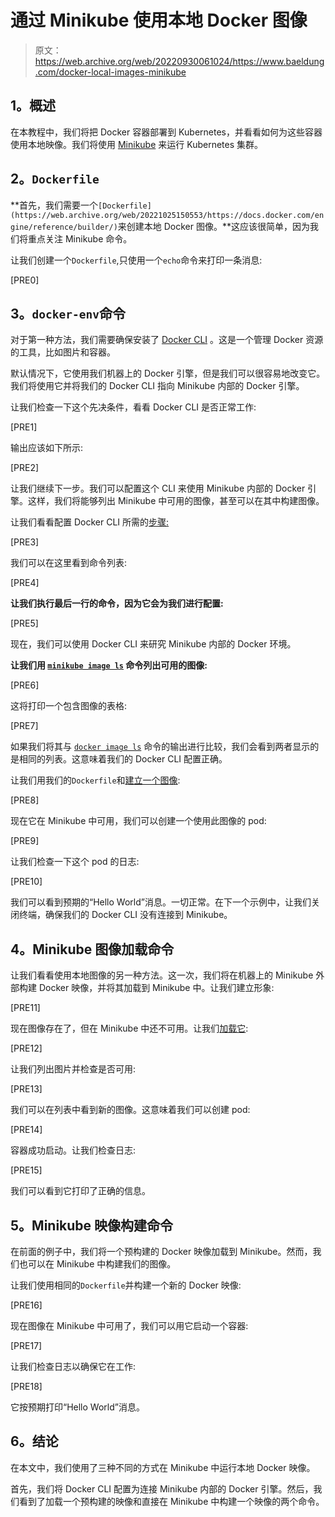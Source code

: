 # 通过 Minikube 使用本地 Docker 图像

> 原文：<https://web.archive.org/web/20220930061024/https://www.baeldung.com/docker-local-images-minikube>

## **1。概述**

在本教程中，我们将把 Docker 容器部署到 Kubernetes，并看看如何为这些容器使用本地映像。我们将使用 [Minikube](https://web.archive.org/web/20221025150553/https://minikube.sigs.k8s.io/docs/) 来运行 Kubernetes 集群。

## **2。`Dockerfile`**

**首先，我们需要一个`[Dockerfile](https://web.archive.org/web/20221025150553/https://docs.docker.com/engine/reference/builder/)`来创建本地 Docker 图像。**这应该很简单，因为我们将重点关注 Minikube 命令。

让我们创建一个`Dockerfile`,只使用一个`echo`命令来打印一条消息:

[PRE0]

## **3。`docker-env`命令**

对于第一种方法，我们需要确保安装了 [Docker CLI](https://web.archive.org/web/20221025150553/https://docs.docker.com/engine/reference/commandline/cli/) 。这是一个管理 Docker 资源的工具，比如图片和容器。

默认情况下，它使用我们机器上的 Docker 引擎，但是我们可以很容易地改变它。我们将使用它并将我们的 Docker CLI 指向 Minikube 内部的 Docker 引擎。

让我们检查一下这个先决条件，看看 Docker CLI 是否正常工作:

[PRE1]

输出应该如下所示:

[PRE2]

让我们继续下一步。我们可以配置这个 CLI 来使用 Minikube 内部的 Docker 引擎。这样，我们将能够列出 Minikube 中可用的图像，甚至可以在其中构建图像。

让我们看看配置 Docker CLI 所需的[步骤:](https://web.archive.org/web/20221025150553/https://minikube.sigs.k8s.io/docs/commands/docker-env/)

[PRE3]

我们可以在这里看到命令列表:

[PRE4]

**让我们执行最后一行的命令，因为它会为我们进行配置:**

[PRE5]

现在，我们可以使用 Docker CLI 来研究 Minikube 内部的 Docker 环境。

**让我们用 [`minikube image ls`](https://web.archive.org/web/20221025150553/https://minikube.sigs.k8s.io/docs/commands/image/#minikube-image-ls) 命令列出可用的图像:**

[PRE6]

这将打印一个包含图像的表格:

[PRE7]

如果我们将其与 [`docker image ls`](https://web.archive.org/web/20221025150553/https://docs.docker.com/engine/reference/commandline/image_ls/) 命令的输出进行比较，我们会看到两者显示的是相同的列表。这意味着我们的 Docker CLI 配置正确。

让我们用我们的`Dockerfile`和[建立一个图像](https://web.archive.org/web/20221025150553/https://docs.docker.com/engine/reference/commandline/build/):

[PRE8]

现在它在 Minikube 中可用，我们可以创建一个使用此图像的 pod:

[PRE9]

让我们检查一下这个 pod 的日志:

[PRE10]

我们可以看到预期的“Hello World”消息。一切正常。在下一个示例中，让我们关闭终端，确保我们的 Docker CLI 没有连接到 Minikube。

## **4。Minikube 图像加载命令**

让我们看看使用本地图像的另一种方法。这一次，我们将在机器上的 Minikube 外部构建 Docker 映像，并将其加载到 Minikube 中。让我们建立形象:

[PRE11]

现在图像存在了，但在 Minikube 中还不可用。让我们[加载它](https://web.archive.org/web/20221025150553/https://minikube.sigs.k8s.io/docs/commands/image/#minikube-image-load):

[PRE12]

让我们列出图片并检查是否可用:

[PRE13]

我们可以在列表中看到新的图像。这意味着我们可以创建 pod:

[PRE14]

容器成功启动。让我们检查日志:

[PRE15]

我们可以看到它打印了正确的信息。

## **5。Minikube 映像构建命令**

在前面的例子中，我们将一个预构建的 Docker 映像加载到 Minikube。然而，我们也可以在 Minikube 中构建我们的图像。

让我们使用相同的`Dockerfile`并构建一个新的 Docker 映像:

[PRE16]

现在图像在 Minikube 中可用了，我们可以用它启动一个容器:

[PRE17]

让我们检查日志以确保它在工作:

[PRE18]

它按预期打印“Hello World”消息。

## **6。结论**

在本文中，我们使用了三种不同的方式在 Minikube 中运行本地 Docker 映像。

首先，我们将 Docker CLI 配置为连接 Minikube 内部的 Docker 引擎。然后，我们看到了加载一个预构建的映像和直接在 Minikube 中构建一个映像的两个命令。